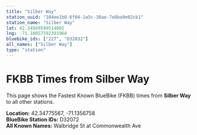 ```yaml
---
title: "Silber Way"
station_uuid: "104ee1b0-6f04-1a5c-10ae-7e8ba9e02cb1"
station_name: "Silber Way"
lat: 42.34949599514002
lng: -71.10057592391968
bluebike_ids: ["227", "D32032"]
all_names: ["Silber Way"]
type: "station"
---
```


# FKBB Times from Silber Way

This page shows the Fastest Known BlueBike (FKBB) times from **Silber Way** to all other stations.

**Location:** 42.34775567, -71.1356758  
**BlueBike Station IDs:** D32072  
**All Known Names:** Walbridge St at Commonwealth Ave

